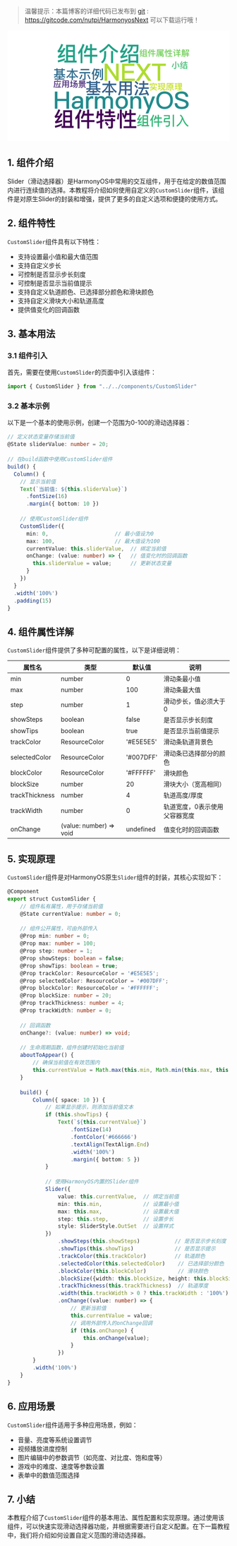 > 温馨提示：本篇博客的详细代码已发布到 [git](https://gitcode.com/nutpi/HarmonyosNext) : https://gitcode.com/nutpi/HarmonyosNext 可以下载运行哦！


![](/assets/19-1.png)


## 1. 组件介绍

Slider（滑动选择器）是HarmonyOS中常用的交互组件，用于在给定的数值范围内进行连续值的选择。本教程将介绍如何使用自定义的`CustomSlider`组件，该组件是对原生Slider的封装和增强，提供了更多的自定义选项和便捷的使用方式。

## 2. 组件特性

`CustomSlider`组件具有以下特性：

- 支持设置最小值和最大值范围
- 支持自定义步长
- 可控制是否显示步长刻度
- 可控制是否显示当前值提示
- 支持自定义轨道颜色、已选择部分颜色和滑块颜色
- 支持自定义滑块大小和轨道高度
- 提供值变化的回调函数

## 3. 基本用法

### 3.1 组件引入

首先，需要在使用`CustomSlider`的页面中引入该组件：

```typescript
import { CustomSlider } from "../../components/CustomSlider"
```

### 3.2 基本示例

以下是一个基本的使用示例，创建一个范围为0-100的滑动选择器：

```typescript
// 定义状态变量存储当前值
@State sliderValue: number = 20;

// 在build函数中使用CustomSlider组件
build() {
  Column() {
    // 显示当前值
    Text(`当前值: ${this.sliderValue}`)
      .fontSize(16)
      .margin({ bottom: 10 })
      
    // 使用CustomSlider组件
    CustomSlider({
      min: 0,                     // 最小值设为0
      max: 100,                   // 最大值设为100
      currentValue: this.sliderValue,  // 绑定当前值
      onChange: (value: number) => {   // 值变化时的回调函数
        this.sliderValue = value;      // 更新状态变量
      }
    })
  }
  .width('100%')
  .padding(15)
}
```

## 4. 组件属性详解

`CustomSlider`组件提供了多种可配置的属性，以下是详细说明：

| 属性名 | 类型 | 默认值 | 说明 |
| --- | --- | --- | --- |
| min | number | 0 | 滑动条最小值 |
| max | number | 100 | 滑动条最大值 |
| step | number | 1 | 滑动步长，值必须大于0 |
| showSteps | boolean | false | 是否显示步长刻度 |
| showTips | boolean | true | 是否显示当前值提示 |
| trackColor | ResourceColor | '#E5E5E5' | 滑动条轨道背景色 |
| selectedColor | ResourceColor | '#007DFF' | 滑动条已选择部分的颜色 |
| blockColor | ResourceColor | '#FFFFFF' | 滑块颜色 |
| blockSize | number | 20 | 滑块大小（宽高相同） |
| trackThickness | number | 4 | 轨道高度/厚度 |
| trackWidth | number | 0 | 轨道宽度，0表示使用父容器宽度 |
| onChange | (value: number) => void | undefined | 值变化时的回调函数 |

## 5. 实现原理

`CustomSlider`组件是对HarmonyOS原生`Slider`组件的封装，其核心实现如下：

```typescript
@Component
export struct CustomSlider {
    // 组件私有属性，用于存储当前值
    @State currentValue: number = 0;

    // 组件公开属性，可由外部传入
    @Prop min: number = 0;
    @Prop max: number = 100;
    @Prop step: number = 1;
    @Prop showSteps: boolean = false;
    @Prop showTips: boolean = true;
    @Prop trackColor: ResourceColor = '#E5E5E5';
    @Prop selectedColor: ResourceColor = '#007DFF';
    @Prop blockColor: ResourceColor = '#FFFFFF';
    @Prop blockSize: number = 20;
    @Prop trackThickness: number = 4;
    @Prop trackWidth: number = 0;
    
    // 回调函数
    onChange?: (value: number) => void;

    // 生命周期函数，组件创建时初始化当前值
    aboutToAppear() {
        // 确保当前值在有效范围内
        this.currentValue = Math.max(this.min, Math.min(this.max, this.currentValue));
    }

    build() {
        Column({ space: 10 }) {
            // 如果显示提示，则添加当前值文本
            if (this.showTips) {
                Text(`${this.currentValue}`)
                    .fontSize(14)
                    .fontColor('#666666')
                    .textAlign(TextAlign.End)
                    .width('100%')
                    .margin({ bottom: 5 })
            }

            // 使用HarmonyOS内置的Slider组件
            Slider({
                value: this.currentValue,  // 绑定当前值
                min: this.min,             // 设置最小值
                max: this.max,             // 设置最大值
                step: this.step,           // 设置步长
                style: SliderStyle.OutSet  // 设置样式
            })
                .showSteps(this.showSteps)           // 是否显示步长刻度
                .showTips(this.showTips)             // 是否显示提示
                .trackColor(this.trackColor)         // 轨道颜色
                .selectedColor(this.selectedColor)    // 已选择部分颜色
                .blockColor(this.blockColor)          // 滑块颜色
                .blockSize({width: this.blockSize, height: this.blockSize})  // 滑块大小
                .trackThickness(this.trackThickness)  // 轨道厚度
                .width(this.trackWidth > 0 ? this.trackWidth : '100%')  // 轨道宽度
                .onChange((value: number) => {
                    // 更新当前值
                    this.currentValue = value;
                    // 调用外部传入的onChange回调
                    if (this.onChange) {
                        this.onChange(value);
                    }
                })
        }
        .width('100%')
    }
}
```

## 6. 应用场景

`CustomSlider`组件适用于多种应用场景，例如：

- 音量、亮度等系统设置调节
- 视频播放进度控制
- 图片编辑中的参数调节（如亮度、对比度、饱和度等）
- 游戏中的难度、速度等参数设置
- 表单中的数值范围选择

## 7. 小结

本教程介绍了`CustomSlider`组件的基本用法、属性配置和实现原理。通过使用该组件，可以快速实现滑动选择器功能，并根据需要进行自定义配置。在下一篇教程中，我们将介绍如何设置自定义范围的滑动选择器。
